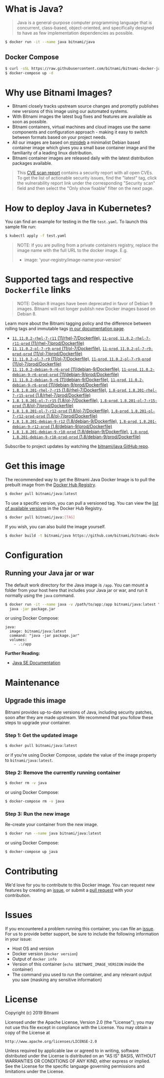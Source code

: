 # What is Java?

> Java is a general-purpose computer programming language that is concurrent, class-based, object-oriented, and specifically designed to have as few implementation dependencies as possible.

```bash
$ docker run -it --name java bitnami/java
```

## Docker Compose

```bash
$ curl -sSL https://raw.githubusercontent.com/bitnami/bitnami-docker-java/master/docker-compose.yml > docker-compose.yml
$ docker-compose up -d
```

# Why use Bitnami Images?

* Bitnami closely tracks upstream source changes and promptly publishes new versions of this image using our automated systems.
* With Bitnami images the latest bug fixes and features are available as soon as possible.
* Bitnami containers, virtual machines and cloud images use the same components and configuration approach - making it easy to switch between formats based on your project needs.
* All our images are based on [minideb](https://github.com/bitnami/minideb) a minimalist Debian based container image which gives you a small base container image and the familiarity of a leading linux distribution.
* Bitnami container images are released daily with the latest distribution packages available.


> This [CVE scan report](https://quay.io/repository/bitnami/java?tab=tags) contains a security report with all open CVEs. To get the list of actionable security issues, find the "latest" tag, click the vulnerability report link under the corresponding "Security scan" field and then select the "Only show fixable" filter on the next page.

# How to deploy Java in Kubernetes?

You can find an example for testing in the file `test.yaml`. To launch this sample file run:

```bash
$ kubectl apply -f test.yaml
```

> NOTE: If you are pulling from a private containers registry, replace the image name with the full URL to the docker image. E.g.
>
> - image: 'your-registry/image-name:your-version'

# Supported tags and respective `Dockerfile` links

> NOTE: Debian 8 images have been deprecated in favor of Debian 9 images. Bitnami will not longer publish new Docker images based on Debian 8.

Learn more about the Bitnami tagging policy and the difference between rolling tags and immutable tags [in our documentation page](https://docs.bitnami.com/containers/how-to/understand-rolling-tags-containers/).


- [`11`, `11.0.2-rhel-7-r11` (11/rhel-7/Dockerfile)](https://github.com/bitnami/bitnami-docker-java/blob/11.0.2-rhel-7-r11/11/rhel-7/Dockerfile), [`11-prod`, `11.0.2-rhel-7-r11-prod` (11/rhel-7/prod/Dockerfile)](https://github.com/bitnami/bitnami-docker-java/blob/11.0.2-rhel-7-r11/11/rhel-7/prod/Dockerfile)
- [`11`, `11.0.2-ol-7-r9-prod` (11/ol-7/Dockerfile)](https://github.com/bitnami/bitnami-docker-java/blob/11.0.2-ol-7-r9-prod/11/ol-7/Dockerfile), [`11-prod`, `11.0.2-ol-7-r9-prod-prod` (11/ol-7/prod/Dockerfile)](https://github.com/bitnami/bitnami-docker-java/blob/11.0.2-ol-7-r9-prod/11/ol-7/prod/Dockerfile)
- [`11`, `11.0.2-ol-7-r9` (11/ol-7/Dockerfile)](https://github.com/bitnami/bitnami-docker-java/blob/11.0.2-ol-7-r9/11/ol-7/Dockerfile), [`11-prod`, `11.0.2-ol-7-r9-prod` (11/ol-7/prod/Dockerfile)](https://github.com/bitnami/bitnami-docker-java/blob/11.0.2-ol-7-r9/11/ol-7/prod/Dockerfile)
- [`11`, `11.0.2-debian-9-r6-prod` (11/debian-9/Dockerfile)](https://github.com/bitnami/bitnami-docker-java/blob/11.0.2-debian-9-r6-prod/11/debian-9/Dockerfile), [`11-prod`, `11.0.2-debian-9-r6-prod-prod` (11/debian-9/prod/Dockerfile)](https://github.com/bitnami/bitnami-docker-java/blob/11.0.2-debian-9-r6-prod/11/debian-9/prod/Dockerfile)
- [`11`, `11.0.2-debian-9-r6` (11/debian-9/Dockerfile)](https://github.com/bitnami/bitnami-docker-java/blob/11.0.2-debian-9-r6/11/debian-9/Dockerfile), [`11-prod`, `11.0.2-debian-9-r6-prod` (11/debian-9/prod/Dockerfile)](https://github.com/bitnami/bitnami-docker-java/blob/11.0.2-debian-9-r6/11/debian-9/prod/Dockerfile)
- [`1.8`, `1.8.201-rhel-7-r15` (1.8/rhel-7/Dockerfile)](https://github.com/bitnami/bitnami-docker-java/blob/1.8.201-rhel-7-r15/1.8/rhel-7/Dockerfile), [`1.8-prod`, `1.8.201-rhel-7-r15-prod` (1.8/rhel-7/prod/Dockerfile)](https://github.com/bitnami/bitnami-docker-java/blob/1.8.201-rhel-7-r15/1.8/rhel-7/prod/Dockerfile)
- [`1.8`, `1.8.201-ol-7-r15` (1.8/ol-7/Dockerfile)](https://github.com/bitnami/bitnami-docker-java/blob/1.8.201-ol-7-r15/1.8/ol-7/Dockerfile), [`1.8-prod`, `1.8.201-ol-7-r15-prod` (1.8/ol-7/prod/Dockerfile)](https://github.com/bitnami/bitnami-docker-java/blob/1.8.201-ol-7-r15/1.8/ol-7/prod/Dockerfile)
- [`1.8`, `1.8.201-ol-7-r12-prod` (1.8/ol-7/Dockerfile)](https://github.com/bitnami/bitnami-docker-java/blob/1.8.201-ol-7-r12-prod/1.8/ol-7/Dockerfile), [`1.8-prod`, `1.8.201-ol-7-r12-prod-prod` (1.8/ol-7/prod/Dockerfile)](https://github.com/bitnami/bitnami-docker-java/blob/1.8.201-ol-7-r12-prod/1.8/ol-7/prod/Dockerfile)
- [`1.8`, `1.8.201-debian-9-r12` (1.8/debian-9/Dockerfile)](https://github.com/bitnami/bitnami-docker-java/blob/1.8.201-debian-9-r12/1.8/debian-9/Dockerfile), [`1.8-prod`, `1.8.201-debian-9-r12-prod` (1.8/debian-9/prod/Dockerfile)](https://github.com/bitnami/bitnami-docker-java/blob/1.8.201-debian-9-r12/1.8/debian-9/prod/Dockerfile)
- [`1.8`, `1.8.201-debian-9-r10-prod` (1.8/debian-9/Dockerfile)](https://github.com/bitnami/bitnami-docker-java/blob/1.8.201-debian-9-r10-prod/1.8/debian-9/Dockerfile), [`1.8-prod`, `1.8.201-debian-9-r10-prod-prod` (1.8/debian-9/prod/Dockerfile)](https://github.com/bitnami/bitnami-docker-java/blob/1.8.201-debian-9-r10-prod/1.8/debian-9/prod/Dockerfile)

Subscribe to project updates by watching the [bitnami/java GitHub repo](https://github.com/bitnami/bitnami-docker-java).

# Get this image

The recommended way to get the Bitnami Java Docker Image is to pull the prebuilt image from the [Docker Hub Registry](https://hub.docker.com/r/bitnami/java).

```bash
$ docker pull bitnami/java:latest
```

To use a specific version, you can pull a versioned tag. You can view the [list of available versions](https://hub.docker.com/r/bitnami/java/tags/) in the Docker Hub Registry.

```bash
$ docker pull bitnami/java:[TAG]
```

If you wish, you can also build the image yourself.

```bash
$ docker build -t bitnami/java https://github.com/bitnami/bitnami-docker-java.git
```

# Configuration

## Running your Java jar or war

The default work directory for the Java image is `/app`. You can mount a folder from your host here that includes your Java jar or war, and run it normally using the `java` command.

```bash
$ docker run -it --name java -v /path/to/app:/app bitnami/java:latest \
  java -jar package.jar
```

or using Docker Compose:

```
java:
  image: bitnami/java:latest
  command: "java -jar package.jar"
  volumes:
    - .:/app
```

**Further Reading:**

  - [Java SE Documentation](https://docs.oracle.com/javase/8/docs/api/)

# Maintenance

## Upgrade this image

Bitnami provides up-to-date versions of Java, including security patches, soon after they are made upstream. We recommend that you follow these steps to upgrade your container.

### Step 1: Get the updated image

```bash
$ docker pull bitnami/java:latest
```

or if you're using Docker Compose, update the value of the image property to `bitnami/java:latest`.

### Step 2: Remove the currently running container

```bash
$ docker rm -v java
```

or using Docker Compose:

```bash
$ docker-compose rm -v java
```

### Step 3: Run the new image

Re-create your container from the new image.

```bash
$ docker run --name java bitnami/java:latest
```

or using Docker Compose:

```bash
$ docker-compose up java
```

# Contributing

We'd love for you to contribute to this Docker image. You can request new features by creating an [issue](https://github.com/bitnami/bitnami-docker-java/issues), or submit a [pull request](https://github.com/bitnami/bitnami-docker-java/pulls) with your contribution.

# Issues

If you encountered a problem running this container, you can file an [issue](https://github.com/bitnami/bitnami-docker-java/issues). For us to provide better support, be sure to include the following information in your issue:

- Host OS and version
- Docker version (`docker version`)
- Output of `docker info`
- Version of this container (`echo $BITNAMI_IMAGE_VERSION` inside the container)
- The command you used to run the container, and any relevant output you saw (masking any sensitive
information)

# License

Copyright (c) 2019 Bitnami

Licensed under the Apache License, Version 2.0 (the "License");
you may not use this file except in compliance with the License.
You may obtain a copy of the License at

    http://www.apache.org/licenses/LICENSE-2.0

Unless required by applicable law or agreed to in writing, software
distributed under the License is distributed on an "AS IS" BASIS,
WITHOUT WARRANTIES OR CONDITIONS OF ANY KIND, either express or implied.
See the License for the specific language governing permissions and
limitations under the License.
